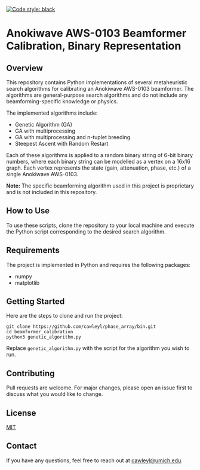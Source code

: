 [![Code style: black](https://img.shields.io/badge/code%20style-black-000000.svg)](https://github.com/psf/black)
# Anokiwave AWS-0103 Beamformer Calibration, Binary Representation 

## Overview
This repository contains Python implementations of several metaheuristic search algorithms for calibrating an Anokiwave AWS-0103 beamformer. The algorithms are general-purpose search algorithms and do not include any beamforming-specific knowledge or physics.

The implemented algorithms include:
- Genetic Algorithm (GA)
- GA with multiprocessing
- GA with multiprocessing and n-tuplet breeding
- Steepest Ascent with Random Restart

Each of these algorithms is applied to a random binary string of 6-bit binary numbers, where each binary string can be modelled as a vertex on a 16x16 graph. Each vertex represents the state (gain, attenuation, phase, etc.) of a single Anokiwave AWS-0103.

**Note:** The specific beamforming algorithm used in this project is proprietary and is not included in this repository.

## How to Use
To use these scripts, clone the repository to your local machine and execute the Python script corresponding to the desired search algorithm.

## Requirements
The project is implemented in Python and requires the following packages:
- numpy
- matplotlib

## Getting Started
Here are the steps to clone and run the project:
```
git clone https://github.com/cawleyl/phase_array/bin.git
cd beamformer_calibration
python3 genetic_algorithm.py
```
Replace `genetic_algorithm.py` with the script for the algorithm you wish to run.

## Contributing
Pull requests are welcome. For major changes, please open an issue first to discuss what you would like to change.

## License
[MIT](https://choosealicense.com/licenses/mit/)

## Contact
If you have any questions, feel free to reach out at cawleyl@umich.edu.

